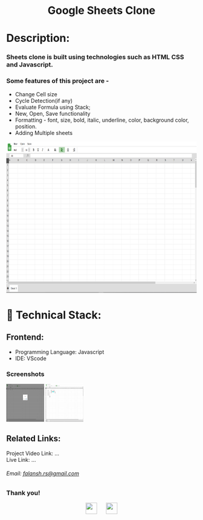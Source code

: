 <h1 align="center">
  Google Sheets Clone
</h1>

# Description:

### Sheets clone is built using technologies such as HTML CSS and Javascript.
### Some features of this project are -
- Change Cell size
- Cycle Detection(if any)
- Evaluate Formula using Stack;
- New, Open, Save functionality
- Formatting - font, size, bold, italic, underline, color, background color, position.
- Adding Multiple sheets

<img src="img/default.PNG" height="400px" width="600px" >

# 🚀 Technical Stack:

## Frontend:
- Programming Language: Javascript
- IDE: VScode


### Screenshots
<img src="img/cycleDetected.PNG" height="100px" width="100px"   > 
<img src="img/feautures.PNG" height="100px" width="100px"  >


## Related Links:
Project Video Link: ... <br />
Live Link: ...

###### Email: falansh.rs@gmail.com

### Thank you!
<p align ="center">
  <a href="https://www.linkedin.com/in/falansh-siddh/" target="_blank"><img src="https://cdn.jsdelivr.net/npm/simple-icons@3.0.1/icons/linkedin.svg" style="background-color:white;" height="30"      width="30"></a>
  &nbsp;&nbsp;&nbsp;&nbsp;
  <a href="Soon" target="_blank"><img src="https://cdn.jsdelivr.net/npm/simple-icons@3.0.1/icons/twitter.svg" height="30" width="30"></a>
</p>
